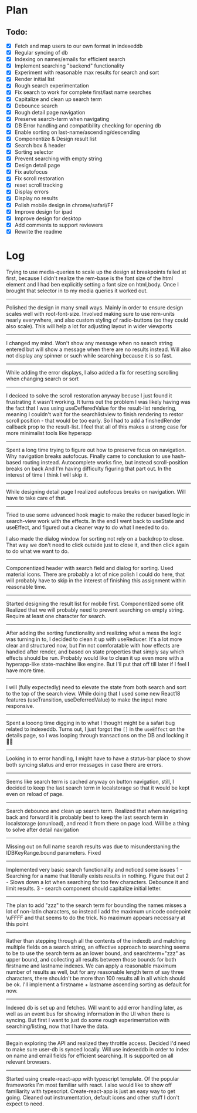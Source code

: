 # Plan

## Todo:

- [x] Fetch and map users to our own format in indexeddb
- [x] Regular syncing of db
- [x] Indexing on names/emails for efficient search
- [x] Implement searching "backend" functionality
- [x] Experiment with reasonable max results for search and sort
- [x] Render initial list
- [x] Rough search experimentation
- [x] Fix search to work for complete first/last name searches
- [x] Capitalize and clean up search term
- [x] Debounce search
- [x] Rough detail page navigation
- [x] Preserve search-term when navigating
- [x] DB Error handling and compatibility checking for opening db
- [x] Enable sorting on last-name/ascending/descending
- [x] Componentize & Design result list
- [x] Search box & header
- [x] Sorting selector
- [x] Prevent searching with empty string
- [x] Design detail page
- [x] Fix autofocus
- [x] Fix scroll restoration
- [x] reset scroll tracking
- [x] Display errors
- [x] Display no results
- [x] Polish mobile design in chrome/safari/FF
- [x] Improve design for ipad
- [x] Improve design for desktop
- [x] Add comments to support reviewers
- [x] Rewrite the readme

# Log

Trying to use media-queries to scale up the design at breakpoints failed at
first, because I didn't realize the rem-base is the font size of the html element
and I had ben explicitly setting a font size on html,body. Once I brought that selector
in to my media queries it worked out.

---

Polished the design in many small ways. Mainly in order
to ensure design scales well with root-font-size. Involved
making sure to use rem-units nearly everywhere, and also custom styling of radio-buttons (so they could also scale).
This will help a lot for adjusting layout in wider viewports

---

I changed my mind. Won't show any message when no search string entered
but will show a message when there are no results instead. Will also not
display any spinner or such while searching because it is so fast.

---

While adding the error displays, I also added a fix for resetting
scrolling when changing search or sort

---

I deciced to solve the scroll restoration anyway becuse I just found it
frustrating it wasn't working. It turns out the problem I was likely having
was the fact that I was using useDefferedValue for the result-list rendering,
meaning I couldn't wait for the searchlistview to finish rendering to restor
scroll position - that would be too early. So I had to add a finshedRender
callback prop to the result-list. I feel that all of this makes a strong case
for more minimalist tools like hyperapp

---

Spent a long time trying to figure out how to preserve focus on navigation.
Why navigation breaks autofocus. Finally came to conclusion to use hash-based
routing instead. Autocomplete works fine, but instead scroll-position breaks on back
And I'm having difficulty figuring that part out. In the interest of time I think I will
skip it.

---

While designing detail page I realized autofocus breaks
on navigation. Will have to take care of that.

---

Tried to use some advanced hook magic to make the reducer based logic in search-view work with the effects. In the end
I went back to useState and useEffect, and figured out a cleaner way to do what I needed to do.

I also made the dialog window for sorting not rely on a backdrop to close. That way we don't need to click outside
just to close it, and then click again to do what we want to do.

---

Componentized header with search field and dialog for sorting.
Used material icons. There are probably a lot of nice polish
I could do here, that will probably have to skip in the interest of finishing this assignment within reasonable time.

---

Started designing the result list for mobile first. Componentized some ofit
Realized that we will probably need to prevent searching on empty string. Require
at least one character for search.

---

After adding the sorting functionality and realizing what a mess the logic
was turning in to, I decided to clean it up with useReducer. It's a lot
more clear and structured now, but I'm not comforatable with how effects
are handled after render, and based on state properties that simply say
which effects should be run. Probably would like to clean it up even more
with a hyperapp-like state-machine like engine. But I'll put that off till
later if I feel I have more time.

---

I will (fully expectedly) need to elevate the state from both search and sort to the top of the search view. While doing that I used some new React18 features (useTransition, useDeferredValue) to make the input more responsive.

---

Spent a looong time digging in to what I thought might be a safari bug related
to indexeddb. Turns out, I just forgot the `[]` in the `useEffect` on the details
page, so I was looping through transactions on the DB and locking it 🤦‍♂️

---

Looking in to error handling, I might have to have a status-bar place to show
both syncing status and error messages in case there are errors.

---

Seems like search term is cached anyway on button navigation,
still, I decided to keep the last search term in localstorage so that
it would be kept even on reload of page.

---

Search debounce and clean up search term. Realized that when navigating back and forward
it is probably best to keep the last search term in localstorage (onunload), and
read it from there on page load. Will be a thing to solve after detail navigation

---

Missing out on full name search results was due to misunderstaning the IDBKeyRange.bound parameters. Fixed

---

Implemented very basic search functionality and noticed some issues
1 - Searching for a name that literally exists results in nothing. Figure that out
2 - Slows down a lot when searching for too few characters. Debounce it and limit results.
3 - search component should capitalize initial letter.

---

The plan to add "zzz" to the search term for bounding the names misses a lot of non-latin characters, so instead I add the maximum unicode codepoint \\uFFFF and that seems to do the trick. No maximum appears necessary at this point

---

Rather than stepping through all the contents of the indexdb and matching multiple fields
on a search string, an effective approach to searching seems to be to use the search term
as an lower bound, and searchterm+"zzz" as upper bound, and collecting all results
between those bounds for both firstname and lastname indexes. We can apply a reasonable maximum number of results as well, but for any reasonable length term of say three characters, there shouldn't be more than 100 results all in all which should be ok.
I'll implement a firstname + lastname ascending sorting as default for now.

---

Indexed db is set up and fetches. Will want to add error handling later, as well as an event bus for showing information in the UI when there is syncing. But first I want to
just do some rough experimentation with searching/listing, now that I have the data.

---

Begain exploring the API and realized they throttle access. Decided I'd need to make sure user-db is synced locally. Will use indexeddb in order to index on name and email fields for efficient searching. It is supported on all relevant browsers.

---

Started using create-react-app with typescript template. Of the popular
frameworks I'm most familiar with react. I also would like to show off
familiarity with typescript. Create-react-app is just an easy way to get
going. Cleaned out instrumentation, default icons and other stuff I don't
expect to need.
